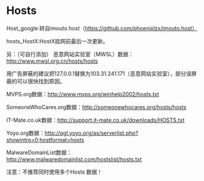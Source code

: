 Hosts
=====
Host_google:转自imouto.host（https://github.com/phoenixlzx/imouto.host）

hosts_HostX:HostX挂网前最后一次更新。

另：（可自行添加）
恶意网站实验室（MWSL）数据：http://www.mwsl.org.cn/hosts/hosts

用广告屏蔽的建议把127.0.0.1替换为103.31.241.171（恶意网站实验室），部分误屏蔽的可以很快找到原因。

MVPS.org数据：http://www.mvps.org/winhelp2002/hosts.txt

SomeoneWhoCares.org数据：http://someonewhocares.org/hosts/hosts

IT-Mate.co.uk数据：http://support.it-mate.co.uk/downloads/HOSTS.txt

Yoyo.org数据：http://pgl.yoyo.org/as/serverlist.php?showintro=0;hostformat=hosts

MalwareDomainList数据：http://www.malwaredomainlist.com/hostslist/hosts.txt

注意：不推荐同时使用多个Hosts 数据！

